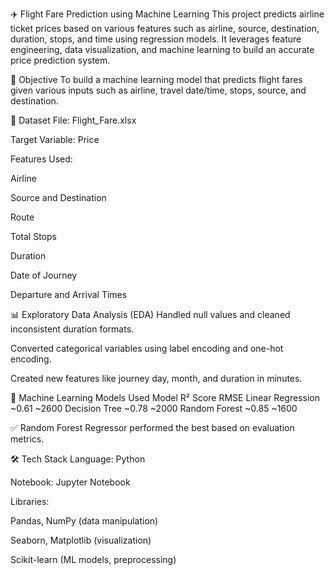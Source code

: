 ✈️ Flight Fare Prediction using Machine Learning
This project predicts airline ticket prices based on various features such as airline, source, destination, duration, stops, and time using regression models. It leverages feature engineering, data visualization, and machine learning to build an accurate price prediction system.

📌 Objective
To build a machine learning model that predicts flight fares given various inputs such as airline, travel date/time, stops, source, and destination.

📁 Dataset
File: Flight_Fare.xlsx

Target Variable: Price

Features Used:

Airline

Source and Destination

Route

Total Stops

Duration

Date of Journey

Departure and Arrival Times

📊 Exploratory Data Analysis (EDA)
Handled null values and cleaned inconsistent duration formats.

Converted categorical variables using label encoding and one-hot encoding.

Created new features like journey day, month, and duration in minutes.

🧠 Machine Learning Models Used
Model	R² Score	RMSE
Linear Regression	~0.61	~2600
Decision Tree	~0.78	~2000
Random Forest	~0.85	~1600

✅ Random Forest Regressor performed the best based on evaluation metrics.

🛠 Tech Stack
Language: Python

Notebook: Jupyter Notebook

Libraries:

Pandas, NumPy (data manipulation)

Seaborn, Matplotlib (visualization)

Scikit-learn (ML models, preprocessing)
